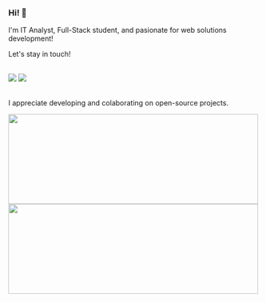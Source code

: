 ### Hi! 👋

<p>I'm IT Analyst, Full-Stack student, and pasionate for web solutions development!

Let's stay in touch!
  
  <br>
  
  <div> 
  <a href = "mailto:felipe.saint@gmail.com" target ="_blank"><img src="https://img.shields.io/badge/-Gmail-%23333?style=for-the-badge&logo=gmail&logoColor=white" target="_blank"></a>
  <a href="https://www.linkedin.com/in/felipen20" target="_blank"><img src="https://img.shields.io/badge/-LinkedIn-%230077B5?style=for-the-badge&logo=linkedin&logoColor=white" target="_blank"></a> 
 
  </div>
  
  <br>

<p>I appreciate developing and colaborating on open-source projects.</p>

<div style="display: inline_block">
  <a href="https://github.com/FlipeFrontDev">
  <img width="500px" height="180em" src="https://github-readme-stats.vercel.app/api?username=flipefrontdev&show_icons=true&theme=dark&include_all_commits=true&count_private=true"/>
  <img width="500px" height="180em" src="https://github-readme-stats.vercel.app/api/top-langs/?username=flipefrontdev&layout=compact&langs_count=7&theme=dark"/>
</div>
